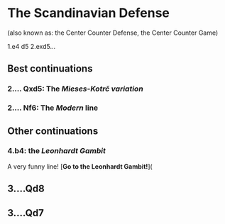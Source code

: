 # The Scandinavian Defense
(also known as: the Center Counter Defense, the Center Counter Game)

1.e4 d5
2.exd5...


## Best continuations

### 2.... Qxd5: The *Mieses-Kotrč variation*



### 2.... Nf6: The *Modern* line



## Other continuations

### 4.b4: the *Leonhardt Gambit*
A very funny line!
[**Go to the Leonhardt Gambit!**](
## 3....Qd8

## 3....Qd7

